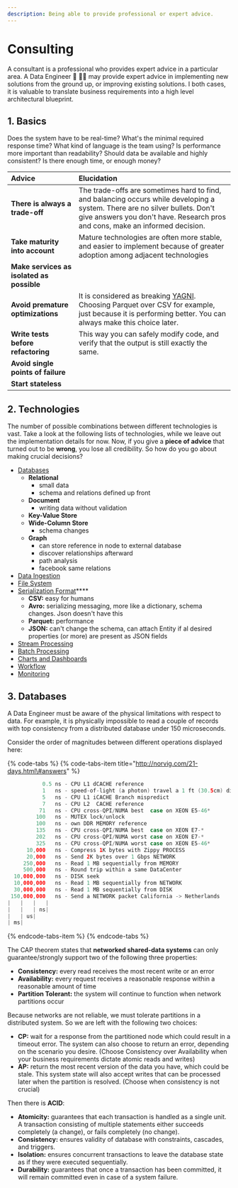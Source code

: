 ```yaml
---
description: Being able to provide professional or expert advice.
---
```


# Consulting

A consultant is a professional who provides expert advice in a particular area. A Data Engineer 🔢 👨‍🔧 may provide expert advice in implementing new solutions from the ground up, or improving existing solutions. I both cases, it is valuable to translate business requirements into a high level architectural blueprint.

## 1. Basics

Does the system have to be real-time? What's the minimal required response time? What kind of language is the team using? Is performance more important than readability? Should data be available and highly consistent? Is there enough time, or enough money? 

| Advice | Elucidation |
| :--- | :--- |
| **There is always a trade-off** | The trade-offs are sometimes hard to find, and balancing occurs while developing a system. There are no silver bullets. Don't give answers you don't have. Research pros and cons, make an informed decision. |
| **Take maturity into account** | Mature technologies are often more stable, and easier to implement because of greater adoption among adjacent technologies |
| **Make services as isolated as possible** |  |
| **Avoid premature optimizations** | It is considered as breaking [YAGNI](vocabulary.md). Choosing Parquet over CSV for example, just because it is performing better. You can always make this choice later. |
| **Write tests before refactoring** | This way you can safely modify code, and verify that the output is still exactly the same. |
| **Avoid single points of failure** |  |
| **Start stateless** |  |

## 2. Technologies

The number of possible combinations between different technologies is vast. Take a look at the following lists of technologies, while we leave out the implementation details for now. Now, if you give a **piece of advice** that turned out to be **wrong**, you lose all credibility. So how do you go about making crucial decisions?

* [Databases](https://github.com/igorbarinov/awesome-data-engineering#databases)
  * **Relational**
    * small data
    * schema and relations defined up front
  * **Document**
    * writing data without validation
  * **Key-Value Store**
  * **Wide-Column Store**
    * schema changes
  * **Graph**
    * can store reference in node to external database
    * discover relationships afterward
    * path analysis
    * facebook same relations
* [Data Ingestion](https://github.com/igorbarinov/awesome-data-engineering#data-ingestion)
* [File System](https://github.com/igorbarinov/awesome-data-engineering#file-system)
* [Serialization Format](https://github.com/igorbarinov/awesome-data-engineering#serialization-format)\*\*\*\*
  * **CSV:** easy for humans
  * **Avro:** serializing messaging, more like a dictionary, schema changes. Json doesn't have this
  * **Parquet:** performance
  * **JSON:** can't change the schema, can attach Entity if al desired properties \(or more\) are present as JSON fields
* [Stream Processing](https://github.com/igorbarinov/awesome-data-engineering#stream-processing)
* [Batch Processing](https://github.com/igorbarinov/awesome-data-engineering#batch-processing)
* [Charts and Dashboards](https://github.com/igorbarinov/awesome-data-engineering#charts-and-dashboards)
* [Workflow](https://github.com/igorbarinov/awesome-data-engineering#workflow)
* [Monitoring](https://github.com/igorbarinov/awesome-data-engineering#monitoring)

## 3. Databases

A Data Engineer must be aware of the physical limitations with respect to data. For example, it is physically impossible to read a couple of records with top consistency from a distributed database under 150 microseconds.

Consider the order of magnitudes between different operations displayed here:

{% code-tabs %}
{% code-tabs-item title="http://norvig.com/21-days.html\#answers" %}
```swift
           0.5 ns - CPU L1 dCACHE reference
           1   ns - speed-of-light (a photon) travel a 1 ft (30.5cm) distance
           5   ns - CPU L1 iCACHE Branch mispredict
           7   ns - CPU L2  CACHE reference
          71   ns - CPU cross-QPI/NUMA best  case on XEON E5-46*
         100   ns - MUTEX lock/unlock
         100   ns - own DDR MEMORY reference
         135   ns - CPU cross-QPI/NUMA best  case on XEON E7-*
         202   ns - CPU cross-QPI/NUMA worst case on XEON E7-*
         325   ns - CPU cross-QPI/NUMA worst case on XEON E5-46*
      10,000   ns - Compress 1K bytes with Zippy PROCESS
      20,000   ns - Send 2K bytes over 1 Gbps NETWORK
     250,000   ns - Read 1 MB sequentially from MEMORY
     500,000   ns - Round trip within a same DataCenter
  10,000,000   ns - DISK seek
  10,000,000   ns - Read 1 MB sequentially from NETWORK
  30,000,000   ns - Read 1 MB sequentially from DISK
 150,000,000   ns - Send a NETWORK packet California -> Netherlands
|   |   |   |
|   |   | ns|
|   | us|
| ms|
```
{% endcode-tabs-item %}
{% endcode-tabs %}

The CAP theorem states that **networked shared-data systems** can only guarantee/strongly support two of the following three properties:

* **Consistency:** every read receives the most recent write or an error
* **Availability:** every request receives a reasonable response within a reasonable amount of time
* **Partition Tolerant:** the system will continue to function when network partitions occur

Because networks are not reliable, we must tolerate partitions in a distributed system. So we are left with the following two choices:

* **CP:** wait for a response from the partitioned node which could result in a timeout error. The system can also choose to return an error, depending on the scenario you desire. \(Choose Consistency over Availability when your business requirements dictate atomic reads and writes\)
* **AP:** return the most recent version of the data you have, which could be stale. This system state will also accept writes that can be processed later when the partition is resolved. \(Choose when consistency is not crucial\)

Then there is **ACID**:

* **Atomicity:** guarantees that each transaction is handled as a single unit. A transaction consisting of multiple statements either succeeds completely \(a change\), or fails completely \(no change\).
* **Consistency:** ensures validity of database with constraints, cascades, and triggers.
* **Isolation:** ensures concurrent transactions to leave the database state as if they were executed sequentially.
* **Durability:** guarantees that once a transaction has been committed, it will remain committed even in case of a system failure.

